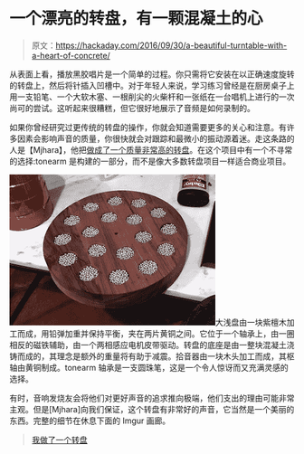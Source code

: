 # 一个漂亮的转盘，有一颗混凝土的心

> 原文：<https://hackaday.com/2016/09/30/a-beautiful-turntable-with-a-heart-of-concrete/>

从表面上看，播放黑胶唱片是一个简单的过程。你只需将它安装在以正确速度旋转的转盘上，然后将针插入凹槽中。对于年轻人来说，学习练习曾经是在厨房桌子上用一支铅笔、一个大软木塞、一根削尖的火柴杆和一张纸在一台唱机上进行的一次尚可的尝试。这听起来很糟糕，但它很好地展示了音频是如何录制的。

如果你曾经研究过更传统的转盘的操作，你就会知道需要更多的关心和注意。有许多因素会影响声音的质量，你很快就会对跟踪和最微小的振动源着迷。走这条路的人是【Mjhara】，他把[做成了一个质量非常高的转盘](https://imgur.com/gallery/VOCDQ#7OMfxja)。在这个项目中有一个不寻常的选择:tonearm 是构建的一部分，而不是像大多数转盘项目一样适合商业项目。

![balanced-with-shot](img/889ce17bb2d6b01717a5b7b8baf45b2d.png)大浅盘由一块紫檀木加工而成，用铅弹加重并保持平衡，夹在两片黄铜之间。它位于一个轴承上，由一圈相反的磁铁辅助，由一个两相感应电机皮带驱动。转盘的底座是由一整块混凝土浇铸而成的，其理念是额外的重量将有助于减震。拾音器由一块木头加工而成，其枢轴由黄铜制成。tonearm 轴承是一支圆珠笔，这是一个令人惊讶而又充满灵感的选择。

有时，音响发烧友会将他们对更好声音的追求推向极端，他们支出的理由可能非常主观。但是[Mjhara]向我们保证，这个转盘有非常好的声音，它当然是一个美丽的东西。完整的细节在休息下面的 Imgur 画廊。

> [我做了一个转盘](http://imgur.com/a/VOCDQ)